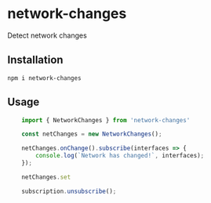 # network-changes

Detect network changes

## Installation

    npm i network-changes

## Usage

```js
    import { NetworkChanges } from 'network-changes'

    const netChanges = new NetworkChanges();

    netChanges.onChange().subscribe(interfaces => {
        console.log(`Network has changed!`, interfaces);
    });

    netChanges.set

    subscription.unsubscribe();

```
